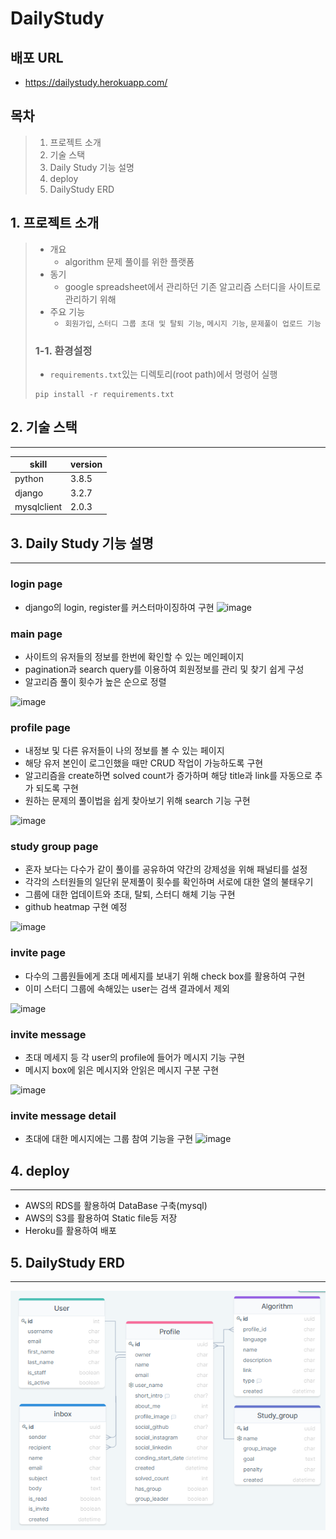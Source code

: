 # DailyStudy

## 배포 URL
- https://dailystudy.herokuapp.com/

## 목차
> 1. 프로젝트 소개
> 2. 기술 스택
> 3. Daily Study 기능 설명
> 4. deploy
> 5. DailyStudy ERD

## 1. 프로젝트 소개
> - 개요
>   - algorithm 문제 풀이를 위한 플랫폼
> - 동기
>   - google spreadsheet에서 관리하던 기존 알고리즘 스터디을 사이트로 관리하기 위해
> - 주요 기능
>   - `회원가입`, `스터디 그룹 초대 및 탈퇴 기능`, `메시지 기능`, `문제풀이 업로드 기능`
>
> ### 1-1. 환경설정
> - `requirements.txt`있는 디렉토리(root path)에서 명령어 실행
> ```shell
> pip install -r requirements.txt
> ```

## 2. 기술 스택
----
| skill | version | 
| -- | -- |
| python | 3.8.5 |
| django | 3.2.7 |
| mysqlclient | 2.0.3 |

## 3. Daily Study 기능 설명
----
### login page
- django의 login, register를 커스터마이징하여 구현
![image](https://user-images.githubusercontent.com/77317312/134388077-db1d78bd-78a8-4277-9580-528cb4d455d6.png)

### main page
- 사이트의 유저들의 정보를 한번에 확인할 수 있는 메인페이지
- pagination과 search query를 이용하여 회원정보를 관리 및 찾기 쉽게 구성
- 알고리즘 풀이 횟수가 높은 순으로 정렬

![image](https://user-images.githubusercontent.com/77317312/134388136-604a94f6-b06c-4545-a8dc-6103ee3c6c93.png)

### profile page
- 내정보 및 다른 유저들이 나의 정보를 볼 수 있는 페이지
- 해당 유저 본인이 로그인했을 때만 CRUD 작업이 가능하도록 구현
- 알고리즘을 create하면 solved count가 증가하며 해당 title과 link를 자동으로 추가 되도록 구현
- 원하는 문제의 풀이법을 쉽게 찾아보기 위해 search 기능 구현

![image](https://user-images.githubusercontent.com/77317312/134388197-6724c0fd-6ab8-4764-aef1-a4e7845db401.png)

### study group page
- 혼자 보다는 다수가 같이 풀이를 공유하여 약간의 강제성을 위해 패널티를 설정
- 각각의 스터원들의 일단위 문제풀이 횟수를 확인하며 서로에 대한 열의 불태우기
- 그룹에 대한 업데이트와 초대, 탈퇴, 스터디 해체 기능 구현
- github heatmap 구현 예정

![image](https://user-images.githubusercontent.com/77317312/134388236-ba9cf055-aba0-4d33-a355-6f793825c88e.png)

### invite page
- 다수의 그룹원들에게 초대 메세지를 보내기 위해 check box를 활용하여 구현
- 이미 스터디 그룹에 속해있는 user는 검색 결과에서 제외

![image](https://user-images.githubusercontent.com/77317312/134388311-31b1dc8b-8341-4cf4-82ce-790541de2404.png)

### invite message
- 초대 메세지 등 각 user의 profile에 들어가 메시지 기능 구현
- 메시지 box에 읽은 메시지와 안읽은 메시지 구분 구현

![image](https://user-images.githubusercontent.com/77317312/134388337-05fe61ab-d09d-4421-a7e4-6e051b73af33.png)

### invite message detail
- 초대에 대한 메시지에는 그룹 참여 기능을 구현
![image](https://user-images.githubusercontent.com/77317312/134388412-cdec84c7-90c3-42d1-a9d7-ab5f06d38b32.png)


## 4. deploy
--- 
- AWS의 RDS를 활용하여 DataBase 구축(mysql)
- AWS의 S3를 활용하여 Static file등 저장
- Heroku를 활용하여 배포

## 5. DailyStudy ERD
-------
![ERD](Daily_Study_ERD.PNG)
